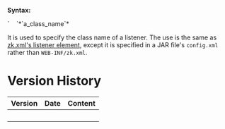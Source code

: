**Syntax:**

<listener>  
`    `<listener-class>*`a_class_name`*</listener-class>  
</listener>

It is used to specify the class name of a listener. The use is the same
as [zk.xml's listener
element](ZK_Configuration_Reference/zk.xml/The_listener_Element),
except it is specified in a JAR file's `config.xml` rather than
`WEB-INF/zk.xml`.

# Version History

| Version | Date | Content |
|---------|------|---------|
|         |      |         |
